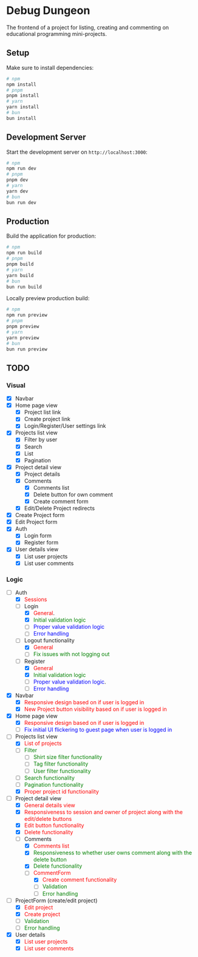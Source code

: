 # Debug Dungeon

The frontend of a project for listing, creating and commenting on educational programming mini-projects.

## Setup
Make sure to install dependencies:
```bash
# npm
npm install
# pnpm
pnpm install
# yarn
yarn install
# bun
bun install
```
## Development Server
Start the development server on `http://localhost:3000`:
```bash
# npm
npm run dev
# pnpm
pnpm dev
# yarn
yarn dev
# bun
bun run dev
```
## Production
Build the application for production:
```bash
# npm
npm run build
# pnpm
pnpm build
# yarn
yarn build
# bun
bun run build
```
Locally preview production build:
```bash
# npm
npm run preview
# pnpm
pnpm preview
# yarn
yarn preview
# bun
bun run preview
```

## TODO
### Visual
- [x] Navbar
- [x] Home page view
    - [x] Project list link
    - [x] Create project link
    - [x] Login/Register/User settings link
- [x] Projects list view
    - [x] Filter by user
    - [x] Search
    - [x] List
    - [x] Pagination
- [x] Project detail view
    - [x] Project details
    - [x] Comments
        - [x] Comments list
        - [x] Delete button for own comment
        - [x] Create comment form
    - [x] Edit/Delete Project redirects
- [x] Create Project form
- [x] Edit Project form
- [x] Auth
    - [x] Login form
    - [x] Register form
- [x] User details view
    - [x] List user projects
    - [x] List user comments
### Logic
- [ ] Auth
  - [x] <span style="color:red">Sessions</span>
  - [ ] Login
    - [x] <span style="color:red">General</span>.
    - [x] <span style="color:green">Initial validation logic</span>
    - [ ] <span style="color:blue">Proper value validation logic</span>
    - [ ] <span style="color:blue">Error handling</span>
  - [ ] Logout functionality
    - [x] <span style="color:red">General</span>
    - [ ] <span style="color:green">Fix issues with not logging out</span>
  - [ ] Register
    - [x] <span style="color:red">General</span>
    - [x] <span style="color:green">Initial validation logic</span>
    - [ ] <span style="color:blue">Proper value validation logic</span>.
    - [ ] <span style="color:blue">Error handling</span>
- [x] Navbar
  - [x] <span style="color:red">Responsive design based on if user is logged in</span>
  - [x] <span style="color:red">New Project button visibility based on if user is logged in</span>
- [x] Home page view
  - [x] <span style="color:red">Responsive design based on if user is logged in</span>
  - [ ] <span style="color:blue">Fix initial UI flickering to guest page when user is logged in</span>
- [ ] Projects list view
  - [x] <span style="color:red">List of projects</span>
  - [ ] <span style="color:green">Filter</span>
    - [ ] <span style="color:green">Shirt size filter functionality</span>
    - [ ] <span style="color:green">Tag filter functionality</span>
    - [ ] <span style="color:green">User filter functionality</span>
  - [ ] <span style="color:green">Search functionality</span>
  - [ ] <span style="color:green">Pagination functionality</span>
  - [x] <span style="color:red">Proper project id functionality</span>
- [ ] Project detail view
  - [x] <span style="color:red">General details view</span>
  - [x] <span style="color:red">Responsiveness to session and owner of project along with the edit/delete buttons</span>
  - [x] <span style="color:red">Edit button functionality</span>
  - [x] <span style="color:red">Delete functionality</span>
  - [ ] Comments
    - [x] <span style="color:red">Comments list</span>
    - [x] <span style="color:green">Responsiveness to whether user owns comment along with the delete button</span>
    - [x] <span style="color:green">Delete functionality</span>
    - [ ] <span style="color:red">CommentForm</span>
      - [x] <span style="color:red">Create comment functionality</span>
      - [ ] <span style="color:green">Validation</span>
      - [ ] <span style="color:green">Error handling</span>
- [ ] ProjectForm (create/edit project)
  - [x] <span style="color:red">Edit project</span>
  - [x] <span style="color:red">Create project</span>
  - [ ] <span style="color:green">Validation</span>
  - [ ] <span style="color:green">Error handling</span>
- [x] User details
  - [x] <span style="color:red">List user projects</span>
  - [x] <span style="color:red">List user comments</span>
